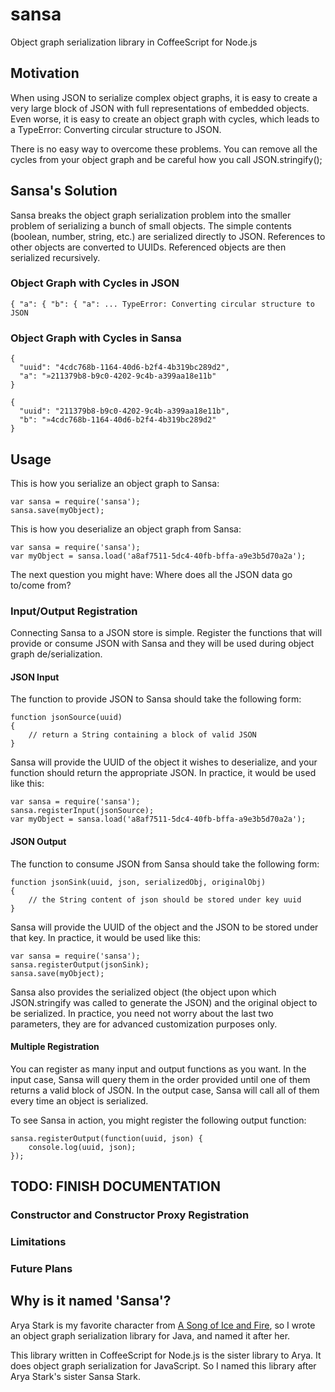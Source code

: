 # sansa
Object graph serialization library in CoffeeScript for Node.js

## Motivation

When using JSON to serialize complex object graphs, it is easy to create a 
very large block of JSON with full representations of embedded objects. Even
worse, it is easy to create an object graph with cycles, which leads to a
TypeError: Converting circular structure to JSON.

There is no easy way to overcome these problems. You can remove all the cycles
from your object graph and be careful how you call JSON.stringify(); 

## Sansa's Solution

Sansa breaks the object graph serialization problem into the smaller problem
of serializing a bunch of small objects. The simple contents (boolean, number,
string, etc.) are serialized directly to JSON. References to other objects are
converted to UUIDs. Referenced objects are then serialized recursively.

### Object Graph with Cycles in JSON

    { "a": { "b": { "a": ... TypeError: Converting circular structure to JSON

### Object Graph with Cycles in Sansa

    {
      "uuid": "4cdc768b-1164-40d6-b2f4-4b319bc289d2",
      "a": "»211379b8-b9c0-4202-9c4b-a399aa18e11b"
    }

    {
      "uuid": "211379b8-b9c0-4202-9c4b-a399aa18e11b",
      "b": "»4cdc768b-1164-40d6-b2f4-4b319bc289d2"
    }

## Usage

This is how you serialize an object graph to Sansa:

    var sansa = require('sansa');
    sansa.save(myObject);

This is how you deserialize an object graph from Sansa:

    var sansa = require('sansa');
    var myObject = sansa.load('a8af7511-5dc4-40fb-bffa-a9e3b5d70a2a');

The next question you might have: Where does all the JSON data go to/come from?

### Input/Output Registration

Connecting Sansa to a JSON store is simple. Register the functions
that will provide or consume JSON with Sansa and they will be used
during object graph de/serialization.

#### JSON Input

The function to provide JSON to Sansa should take the following form:

    function jsonSource(uuid)
    {
        // return a String containing a block of valid JSON
    }

Sansa will provide the UUID of the object it wishes to deserialize,
and your function should return the appropriate JSON. In practice, it
would be used like this:

    var sansa = require('sansa');
    sansa.registerInput(jsonSource);
    var myObject = sansa.load('a8af7511-5dc4-40fb-bffa-a9e3b5d70a2a');

#### JSON Output

The function to consume JSON from Sansa should take the following form:

    function jsonSink(uuid, json, serializedObj, originalObj)
    {
        // the String content of json should be stored under key uuid
    }

Sansa will provide the UUID of the object and the JSON to be stored
under that key. In practice, it would be used like this:

    var sansa = require('sansa');
    sansa.registerOutput(jsonSink);
    sansa.save(myObject);

Sansa also provides the serialized object (the object upon which
JSON.stringify was called to generate the JSON) and the original object
to be serialized. In practice, you need not worry about the last two
parameters, they are for advanced customization purposes only.

#### Multiple Registration

You can register as many input and output functions as you want.
In the input case, Sansa will query them in the order provided until
one of them returns a valid block of JSON. In the output case, Sansa
will call all of them every time an object is serialized.

To see Sansa in action, you might register the following output function:

    sansa.registerOutput(function(uuid, json) {
        console.log(uuid, json);
    });

## TODO: FINISH DOCUMENTATION

### Constructor and Constructor Proxy Registration
### Limitations
### Future Plans

## Why is it named 'Sansa'?

Arya Stark is my favorite character from [A Song of Ice and Fire](http://en.wikipedia.org/wiki/A_Song_of_Ice_and_Fire),
so I wrote an object graph serialization library for Java, and named it
after her.

This library written in CoffeeScript for Node.js is the sister library
to Arya. It does object graph serialization for JavaScript. So I named
this library after Arya Stark's sister Sansa Stark.
